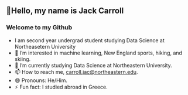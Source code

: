 ## 👋Hello, my name is Jack Carroll
### Welcome to my Github

- I am second year undergrad student studying Data Science at Northeasetern University 
- 👀 I’m interested in machine learning, New England sports, hiking, and skiing.
- 🌱 I’m currently studying Data Science at Northeastern University.
- 📫 How to reach me, carroll.jac@northeastern.edu.
- 😄 Pronouns: He/Him.
- ⚡ Fun fact: I studied abroad in Greece.
<!---
jackc602/jackc602 is a ✨ special ✨ repository because its `README.md` (this file) appears on your GitHub profile.
You can click the Preview link to take a look at your changes.
--->
